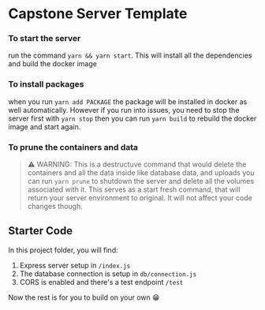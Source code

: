 # Capstone Server Template

### To start the server

run the command `yarn && yarn start`. This will install all the dependencies and build the docker image

### To install packages

when you run `yarn add PACKAGE` the package will be installed in docker as well automatically. However if you run into issues, you need to stop the server first with `yarn stop` then you can run `yarn build` to rebuild the docker image and start again.

### To prune the containers and data

> ⚠️ WARNING: This is a destructuve command that would delete the containers and all the data inside like database data, and uploads
> you can run `yarn prune` to shutdown the server and delete all the volumes associated with it. This serves as a start fresh command, that will return your server environment to original. It will not affect your code changes though.

## Starter Code

In this project folder, you will find:

1. Express server setup in `/index.js`
2. The database connection is setup in `db/connection.js`
3. CORS is enabled and there's a test endpoint `/test`

Now the rest is for you to build on your own 😁
